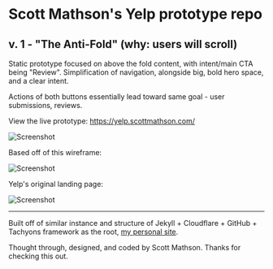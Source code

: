 # Scott Mathson's Yelp prototype repo

## v. 1 - "The Anti-Fold" (why: users will scroll)

Static prototype focused on above the fold content, with intent/main CTA being "Review". Simplification of navigation, alongside big, bold hero space, and a clear intent.

Actions of both buttons essentially lead toward same goal - user submissions, reviews.

View the live prototype: https://yelp.scottmathson.com/

![Screenshot]()

Based off of this wireframe:

![Screenshot]()

Yelp's original landing page:

![Screenshot]()

---

Built off of similar instance and structure of Jekyll + Cloudflare + GitHub + Tachyons framework as the root, [my personal site](https://scottmathson.com/).

Thought through, designed, and coded by Scott Mathson. Thanks for checking this out.
